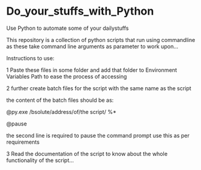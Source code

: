 # Do_your_stuffs_with_Python
Use Python to automate some of your dailystuffs

This repository is a collection of python scripts that run using commandline as these take command line arguments as parameter to work upon...


Instructions to use:


1 Paste these files in some folder and add that folder to Environment Variables Path to ease the process of accessing


2 further create batch files for the script with the same name as the script

the content of the batch files should be as:

@py.exe /bsolute/address/of/the script/ %*

@pause 

the second line is required to pause the command prompt use this as per requirements


3 Read the documentation of the script to know about the whole functionality of the script...
